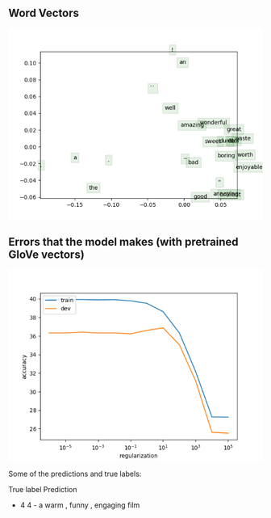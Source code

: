 Word Vectors
--------------
![Alt text](https://github.com/akash9182/CS224n/blob/master/assignment1/q3_word_vectors.png?raw=true "Word vectors")

Errors that the model makes (with pretrained GloVe vectors)
--------------
![Alt text](https://github.com/akash9182/CS224n/blob/master/assignment1/q4_reg_v_acc.png?raw=true "Errors")

Some of the predictions and true labels:

True label  Prediction

- 4             	4	      - a warm , funny , engaging film 

